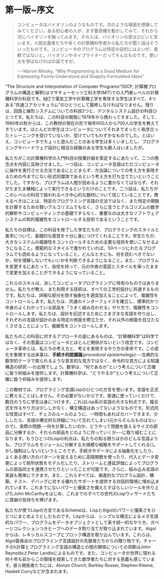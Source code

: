 # 第一版~序文

> コンピュータはバイオリンのようなものです。次のような場面を想像してみてください。ある初心者の人が、まず蓄音機を動かしてみて、それから次にバイオリンを触ってみます。その人は、バイオリンの音はひどいと言います。人間主義者たちや多くの計算機科学者から私たちが聞く話はそういったものです。コンピュータのプログラムは特定の目的にはよいが、柔軟ではないと。バイオリンやタイプライターだってそんなものです。使い方を学ばなければの話ですが。
> 
> ---Marvin Minsky, “Why Programming Is a Good Medium for Expressing Poorly-Understood and Sloppily-Formulated Ideas”

“The Structure and Interpretation of Computer Programs”(SICP, 計算機プログラムの構造と解釈)はマサチューセッツ工科大学(MIT)での入門者レベルの計算機科学の科目です。<abbr title="MIT">MIT</abbr>で電気工学や計算機工学を専攻する学生はすべて、4つある“共通コアカリキュラム”のひとつとして履修しなければなりません。残りは、回路と線形システムについての科目2つと、デジタルシステム設計の科目ひとつです。私たちは、この科目の開発に1978年から携わってきました。そして、1980年の秋からは、この教材の現在の形で毎年600人から700人の学生を教えてきています。ほとんどの学生はコンピュータについてそれまでまったく秩序立ったトレーニングを受けていないか、受けていてもわずかなものでした。とはいえ、コンピュータでちょっと遊んだことのある学生は多くいましたし、プログラミングやハードウェア設計に相当な経験のある学生も数人はいましたが。

私たちがこの計算機科学の入門科目の授業計画を策定するにあたって、二つの懸念点を内容に反映させました。一つ目は、コンピュータ言語はただコンピュータに操作を実行させる方法であるにとどまらず、方法論についての考え方を表現するための今までにない形式的媒体であるという考え方を打ち立てたいということでした。ですから、プログラムは人間が読めるように書かなくてはならず、それがたまたま機械によって実行できるというだけのことです。二つ目は、私たちがこのレベルの科目で扱われるべき中心的な題材について信じていることです。教えるべきはことは、特定のプログラミング言語の文法ではなく、また特定の関数を計算するための賢いアルゴリズムでもなく、さらに言うとアルゴリズムの数学的解析やコンピューティングの基礎ですらなく、重要なのは大きなソフトウェアシステムの知的複雑性をコントロールする技術であるということです。

私たちの目標は、この科目を修了した学生たちが、プログラミングのスタイルと美学について、基礎的な感覚を十分に身につけてくれることです。学生たちが、大きなシステムの複雑性をコントロールするための主要な技術を使いこなせるようになること。模範的なスタイルで書かれていれば、50ページにわたるプログラムでも読めるようになっていること。どんなときにも、何を読むべきでないか、何を理解しないでもいいかを判断できるようになること。また、プログラムを変更するにあたって、自信を持って、元の作者の意図とスタイルを保ったままで変更を加えることができるようになっていること。

これらのスキルは、決してコンピュータプログラミングに特有のものではありません。私たちが教え、また利用する技術は、すべての工学的設計に共通するものです。私たちは、詳細な部分を隠す抽象化を適宜加えることによって、複雑性をコントロールします。私たちは、共通のインターフェイスを確立し、標準的かつ中身のよくわかっている部品を「うまく組み合わせる」やり方で、複雑性をコントロールします。私たちは、設計を記述するためにさまざまな言語を作り出し、それぞれの言語が設計のある特定の側面を際立たせ、それ以外の側面を目立たなくさせることによって、複雑性をコントロールします。

私たちのこの科目に対するアプローチの底にあるものは、“計算機科学”は科学ではなく、その意義はコンピュータとほとんど関係がないという信念です。コンピュータ革命とは、私たちの考え方と、考えを表現するやり方の革命です。この変化を象徴する出来事は、**手続き的認識論**(_procedural epistemology_)---古典的な数学的テーマで取られるような宣言的な見方ではなく、命令的な見方による知識構造の研究---の出現でしょう。数学は、“何であるか”という考えについて正確に扱う枠組みを提供します。計算機科学は、“どうやるか”という考えについて正確に扱う枠組みを提供します。

この教材では、プログラミング言語Lispのひとつの方言を使います。言語を正式に教えることはしません。その必要がないからです。普通に使っていくだけで、数日のうちに学生は身につけます。これはLisp系の言語の大きな利点です。複合式を作るやり方は少ししかなく、構文構造はあってないようなものです。形式的な性質はすべて、チェスのルールのように、一時間もあればカバーできます。少ししたら、言語の構文的な詳細について忘れてしまい(元からそんなものはないので)、実際の問題---何を計算したいのか、どうやって問題を扱えるサイズの部品に分解するか、それらの部品をどのように作っていくか---に取り組むことになります。もうひとつのLispの利点は、私たちの知る限りほかのどんな言語よりも、プログラムをモジュールに分解する大規模な戦略をサポートしてくれる(しかし強制はしない)というところです。手続きやデータによる抽象化をしたり、よくある使い方のパターンを捉えるために高階関数を使ったり、代入とデータ変更によって局所状態をモデル化したり、ストリームと遅延評価によってプログラムの部品同士を連携させたりといったことが可能です。さらに、組み込み言語の実装も簡単にできます。また、これらすべては、漸進的なプログラム設計、構築、テスト、デバッグに対する優れたサポートを提供する対話的環境に埋め込まれています。これまでにないパワーと優美さを備えたすばらしいツールを作り上げたJohn McCarthyをはじめ、これまでのすべての世代のLispウィザードたちに感謝の気持ちを捧げます。

私たちが使うLispの方言であるSchemeは、LispとAlgolのパワーと優美さをひとつにまとめようとしたものです。Lispからは、シンプルな構文によるメタ言語的なパワー、プログラムをデータオブジェクトとして表す統一的なやり方、ガベージコレクションつきヒープへのデータ割り当てが取り込まれています。Algolからは、レキシカルスコープとブロック構造を取り込んでいます。これらは、Algol委員会のプログラミング言語設計の先駆者たちからの贈り物です。チャーチのλ計算とプログラミング言語の構造との間の関係についての洞察はJohn ReynoldsとPeter Landinによるものです。また、コンピュータが世界に現れる何十年も前からこの領域を探索してきた数学者たちに対する恩義も感じています。彼ら開拓者たちには、Alonzo Church, Barkley Rosser, Stephen Kleene, Haskell Curryなどが含まれます。
